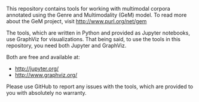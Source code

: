 This repository contains tools for working with multimodal corpora annotated using the Genre and Multimodality (GeM) model. To read more about the GeM project, visit http://www.purl.org/net/gem

The tools, which are written in Python and provided as Jupyter notebooks, use GraphViz for visualizations. That being said, to use the tools in this repository, you need both Jupyter and GraphViz.

Both are free and available at: 

- http://jupyter.org/
- http://www.graphviz.org/

Please use GitHub to report any issues with the tools, which are provided to you with absolutely no warranty.
